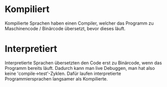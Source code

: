 # Kompiliert
Kompilierte Sprachen haben einen Compiler, welcher das Programm zu Maschinencode / Binärcode übersetzt, bevor dieses läuft.

# Interpretiert

Interpretierte Sprachen übersetzten den Code erst zu Binärcode, wenn das Programm bereits läuft. Dadurch kann man live Debuggen, man hat also keine 'compile->test'-Zyklen.
Dafür laufen interpretierte Programmiersprachen langsamer als Kompilierte.
